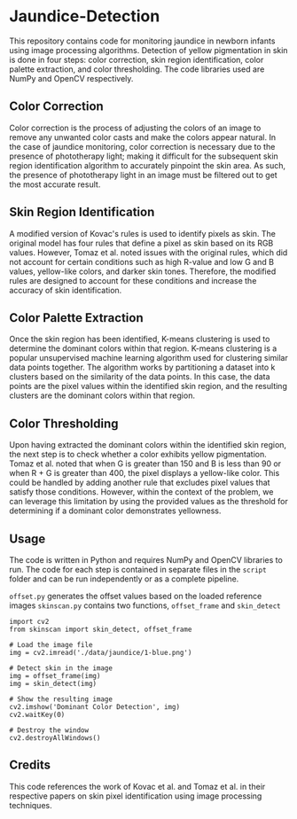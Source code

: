 # Jaundice-Detection

This repository contains code for monitoring jaundice in newborn infants using image processing algorithms. Detection of yellow pigmentation in skin is done in four steps: color correction, skin region identification, color palette extraction, and color thresholding. The code libraries used are NumPy and OpenCV respectively.

## Color Correction

Color correction is the process of adjusting the colors of an image to remove any unwanted color casts and make the colors appear natural. In the case of jaundice monitoring, color correction is necessary due to the presence of phototherapy light; making it difficult for the subsequent skin region identification algorithm to accurately pinpoint the skin area. As such, the presence of phototherapy light in an image must be filtered out to get the most accurate result.

## Skin Region Identification

A modified version of Kovac's rules is used to identify pixels as skin. The original model has four rules that define a pixel as skin based on its RGB values. However, Tomaz et al. noted issues with the original rules, which did not account for certain conditions such as high R-value and low G and B values, yellow-like colors, and darker skin tones. Therefore, the modified rules are designed to account for these conditions and increase the accuracy of skin identification.

## Color Palette Extraction

Once the skin region has been identified, K-means clustering is used to determine the dominant colors within that region. K-means clustering is a popular unsupervised machine learning algorithm used for clustering similar data points together. The algorithm works by partitioning a dataset into k clusters based on the similarity of the data points. In this case, the data points are the pixel values within the identified skin region, and the resulting clusters are the dominant colors within that region.

## Color Thresholding

Upon having extracted the dominant colors within the identified skin region, the next step is to check whether a color exhibits yellow pigmentation. Tomaz et al. noted that when G is greater than 150 and B is less than 90 or when R + G is greater than 400, the pixel displays a yellow-like color. This could be handled by adding another rule that excludes pixel values that satisfy those conditions. However, within the context of the problem, we can leverage this limitation by using the provided values as the threshold for determining if a dominant color demonstrates yellowness.

## Usage

The code is written in Python and requires NumPy and OpenCV libraries to run. The code for each step is contained in separate files in the ```script``` folder and can be run independently or as a complete pipeline.

```offset.py``` generates the offset values based on the loaded reference images
```skinscan.py``` contains two functions, ```offset_frame``` and ```skin_detect```

```
import cv2
from skinscan import skin_detect, offset_frame

# Load the image file
img = cv2.imread('./data/jaundice/1-blue.png')

# Detect skin in the image
img = offset_frame(img)
img = skin_detect(img)

# Show the resulting image
cv2.imshow('Dominant Color Detection', img)
cv2.waitKey(0)

# Destroy the window
cv2.destroyAllWindows()
```

## Credits

This code references the work of Kovac et al. and Tomaz et al. in their respective papers on skin pixel identification using image processing techniques.

